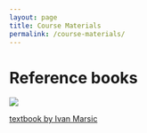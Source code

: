 ```yaml
---
layout: page
title: Course Materials
permalink: /course-materials/
---
```

# Reference books

<div class="resource--image-cover-container">
            <img src="/SE99/_images/soft.jpg =150x200" class="resource--image-cover">
            <p><a href="https://www.ece.rutgers.edu/~marsic/books/SE/book-SE_marsic.pdf">textbook by Ivan Marsic</a></p>
        </div>
